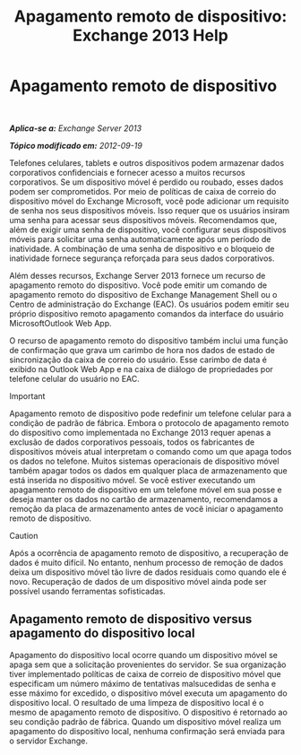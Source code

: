 ﻿---
title: 'Apagamento remoto de dispositivo: Exchange 2013 Help'
TOCTitle: Apagamento remoto de dispositivo
ms:assetid: cd615210-cd8a-48de-b3e3-8f9ec39ca380
ms:mtpsurl: https://technet.microsoft.com/pt-br/library/Bb124591(v=EXCHG.150)
ms:contentKeyID: 50486656
ms.date: 05/22/2018
mtps_version: v=EXCHG.150
ms.translationtype: MT
---

# Apagamento remoto de dispositivo

 

_**Aplica-se a:** Exchange Server 2013_

_**Tópico modificado em:** 2012-09-19_

Telefones celulares, tablets e outros dispositivos podem armazenar dados corporativos confidenciais e fornecer acesso a muitos recursos corporativos. Se um dispositivo móvel é perdido ou roubado, esses dados podem ser comprometidos. Por meio de políticas de caixa de correio do dispositivo móvel do Exchange Microsoft, você pode adicionar um requisito de senha nos seus dispositivos móveis. Isso requer que os usuários insiram uma senha para acessar seus dispositivos móveis. Recomendamos que, além de exigir uma senha de dispositivo, você configurar seus dispositivos móveis para solicitar uma senha automaticamente após um período de inatividade. A combinação de uma senha de dispositivo e o bloqueio de inatividade fornece segurança reforçada para seus dados corporativos.

Além desses recursos, Exchange Server 2013 fornece um recurso de apagamento remoto do dispositivo. Você pode emitir um comando de apagamento remoto do dispositivo de Exchange Management Shell ou o Centro de administração do Exchange (EAC). Os usuários podem emitir seu próprio dispositivo remoto apagamento comandos da interface do usuário MicrosoftOutlook Web App.

O recurso de apagamento remoto do dispositivo também inclui uma função de confirmação que grava um carimbo de hora nos dados de estado de sincronização da caixa de correio do usuário. Esse carimbo de data é exibido na Outlook Web App e na caixa de diálogo de propriedades por telefone celular do usuário no EAC.


> [!IMPORTANT]
> Apagamento remoto de dispositivo pode redefinir um telefone celular para a condição de padrão de fábrica. Embora o protocolo de apagamento remoto do dispositivo como implementada no Exchange 2013 requer apenas a exclusão de dados corporativos pessoais, todos os fabricantes de dispositivos móveis atual interpretam o comando como um que apaga todos os dados no telefone. Muitos sistemas operacionais de dispositivo móvel também apagar todos os dados em qualquer placa de armazenamento que está inserida no dispositivo móvel. Se você estiver executando um apagamento remoto de dispositivo em um telefone móvel em sua posse e deseja manter os dados no cartão de armazenamento, recomendamos a remoção da placa de armazenamento antes de você iniciar o apagamento remoto de dispositivo.




> [!Caution]
> Após a ocorrência de apagamento remoto de dispositivo, a recuperação de dados é muito difícil. No entanto, nenhum processo de remoção de dados deixa um dispositivo móvel tão livre de dados residuais como quando ele é novo. Recuperação de dados de um dispositivo móvel ainda pode ser possível usando ferramentas sofisticadas.



## Apagamento remoto de dispositivo versus apagamento do dispositivo local

Apagamento do dispositivo local ocorre quando um dispositivo móvel se apaga sem que a solicitação provenientes do servidor. Se sua organização tiver implementado políticas de caixa de correio de dispositivo móvel que especificam um número máximo de tentativas malsucedidas de senha e esse máximo for excedido, o dispositivo móvel executa um apagamento do dispositivo local. O resultado de uma limpeza de dispositivo local é o mesmo de apagamento remoto de dispositivo. O dispositivo é retornado ao seu condição padrão de fábrica. Quando um dispositivo móvel realiza um apagamento do dispositivo local, nenhuma confirmação será enviada para o servidor Exchange.

